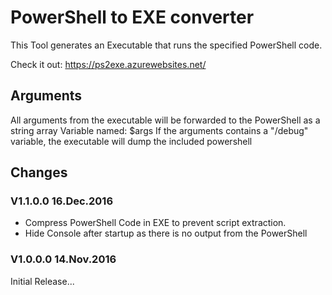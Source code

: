 # PowerShell to EXE converter
This Tool generates an Executable that runs the specified PowerShell code.

Check it out: https://ps2exe.azurewebsites.net/

## Arguments
All arguments from the executable will be forwarded to the PowerShell as a string array Variable named: $args
If the arguments contains a "/debug" variable, the executable will dump the included powershell

## Changes
### V1.1.0.0 16.Dec.2016
- Compress PowerShell Code in EXE to prevent script extraction.
- Hide Console after startup as there is no output from the PowerShell 

### V1.0.0.0 14.Nov.2016
Initial Release...
